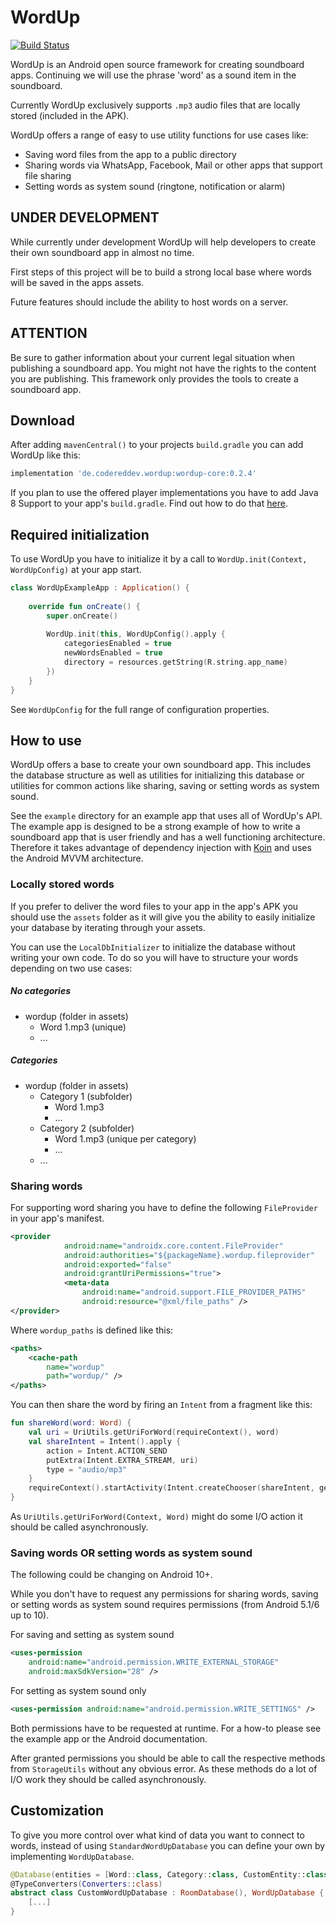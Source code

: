 # WordUp

[![Build Status](https://travis-ci.com/CodeRedDev/WordUp.svg?branch=master)](https://travis-ci.com/CodeRedDev/WordUp)

WordUp is an Android open source framework for creating soundboard apps. Continuing we will use the phrase 'word' as a sound item in the soundboard.

Currently WordUp exclusively supports `.mp3` audio files that are locally stored (included in the APK).

WordUp offers a range of easy to use utility functions for use cases like:

- Saving word files from the app to a public directory
- Sharing words via WhatsApp, Facebook, Mail or other apps that support file sharing
- Setting words as system sound (ringtone, notification or alarm)

## UNDER DEVELOPMENT

While currently under development WordUp will help developers to create their own soundboard app in almost no time.

First steps of this project will be to build a strong local base where words will be saved in the apps assets.

Future features should include the ability to host words on a server.

## ATTENTION

Be sure to gather information about your current legal situation when publishing a soundboard app.
You might not have the rights to the content you are publishing. 
This framework only provides the tools to create a soundboard app.

## Download

After adding `mavenCentral()` to your projects `build.gradle` you can add WordUp like this:

```gradle
implementation 'de.codereddev.wordup:wordup-core:0.2.4'
```

If you plan to use the offered player implementations you have to add Java 8 Support 
to your app's `build.gradle`. Find out how to do that [here](https://developer.android.com/studio/write/java8-support).

## Required initialization

To use WordUp you have to initialize it by a call to `WordUp.init(Context, WordUpConfig)` at your app start.

```kotlin
class WordUpExampleApp : Application() {
    
    override fun onCreate() {
        super.onCreate()
    
        WordUp.init(this, WordUpConfig().apply {
            categoriesEnabled = true
            newWordsEnabled = true
            directory = resources.getString(R.string.app_name)
        })
    }
}
```

See `WordUpConfig` for the full range of configuration properties.

## How to use

WordUp offers a base to create your own soundboard app. This includes the database structure as well as utilities
for initializing this database or utilities for common actions like sharing, saving or setting words as system sound.

See the `example` directory for an example app that uses all of WordUp's API. The example app is designed to
be a strong example of how to write a soundboard app that is user friendly and has a well functioning architecture.
Therefore it takes advantage of dependency injection with [Koin](https://github.com/InsertKoinIO/koin) and uses
the Android MVVM architecture.

### Locally stored words

If you prefer to deliver the word files to your app in the app's APK you should use the `assets` folder
as it will give you the ability to easily initialize your database by iterating through your assets.

You can use the `LocalDbInitializer` to initialize the database without writing your own code.
To do so you will have to structure your words depending on two use cases:

##### No categories

- wordup (folder in assets)
  - Word 1.mp3 (unique)
  - ...

##### Categories

- wordup (folder in assets)
  - Category 1 (subfolder)
    - Word 1.mp3
    - ...
  - Category 2 (subfolder)
    - Word 1.mp3 (unique per category)
    - ...
  - ...

### Sharing words

For supporting word sharing you have to define the following `FileProvider` in your app's manifest.

```xml
<provider
            android:name="androidx.core.content.FileProvider"
            android:authorities="${packageName}.wordup.fileprovider"
            android:exported="false"
            android:grantUriPermissions="true">
            <meta-data
                android:name="android.support.FILE_PROVIDER_PATHS"
                android:resource="@xml/file_paths" />
</provider>
```

Where `wordup_paths` is defined like this:

```xml
<paths>
    <cache-path
        name="wordup"
        path="wordup/" />
</paths>
```

You can then share the word by firing an `Intent` from a fragment like this:

```kotlin
fun shareWord(word: Word) {
    val uri = UriUtils.getUriForWord(requireContext(), word)
    val shareIntent = Intent().apply {
        action = Intent.ACTION_SEND
        putExtra(Intent.EXTRA_STREAM, uri)
        type = "audio/mp3"
    }
    requireContext().startActivity(Intent.createChooser(shareIntent, getString(R.string.share_word_via)))
}
```

As `UriUtils.getUriForWord(Context, Word)` might do some I/O action it should be called asynchronously.

### Saving words OR setting words as system sound

The following could be changing on Android 10+.

While you don't have to request any permissions for sharing words, saving or setting words
as system sound requires permissions (from Android 5.1/6 up to 10).

For saving and setting as system sound

```xml
<uses-permission
    android:name="android.permission.WRITE_EXTERNAL_STORAGE"
    android:maxSdkVersion="28" />
```

For setting as system sound only

```xml
<uses-permission android:name="android.permission.WRITE_SETTINGS" />
```

Both permissions have to be requested at runtime. For a how-to please see the example app or the Android documentation.

After granted permissions you should be able to call the respective methods from `StorageUtils` without any obvious error.
As these methods do a lot of I/O work they should be called asynchronously.

## Customization

To give you more control over what kind of data you want to connect to words, instead of using `StandardWordUpDatabase` you can define your own by implementing `WordUpDatabase`.

```kotlin
@Database(entities = [Word::class, Category::class, CustomEntity::class], version = 1, exportSchema = false)
@TypeConverters(Converters::class)
abstract class CustomWordUpDatabase : RoomDatabase(), WordUpDatabase {
    [...]
}
```